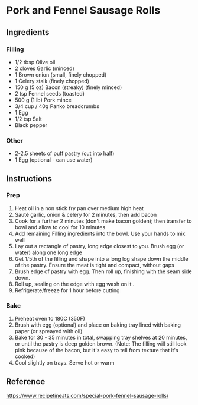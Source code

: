 # Pork and Fennel Sausage Rolls

## Ingredients

### Filling
- 1/2 tbsp Olive oil
- 2 cloves Garlic (minced)
- 1 Brown onion (small, finely chopped)
- 1 Celery stalk (finely chopped)
- 150 g (5 oz) Bacon (streaky) (finely minced)
- 2 tsp Fennel seeds (toasted)
- 500 g (1 lb) Pork mince
- 3/4 cup / 40g Panko breadcrumbs
- 1 Egg
- 1/2 tsp Salt
- Black pepper

### Other
- 2-2.5 sheets of puff pastry (cut into half)
- 1 Egg (optional - can use water)


## Instructions

### Prep
1. Heat oil in a non stick fry pan over medium high heat
2. Sauté garlic, onion & celery for 2 minutes, then add bacon
3. Cook for a further 2 minutes (don't make bacon golden); then transfer to bowl and allow to cool for 10 minutes
4. Add remaining Filling ingredients into the bowl. Use your hands to mix well
5. Lay out a rectangle of pastry, long edge closest to you. Brush egg (or water) along one long edge
6. Get 1/5th of the filling and shape into a long log shape down the middle of the pastry. Ensure the meat is tight and compact, without gaps
7. Brush edge of pastry with egg. Then roll up, finishing with the seam side down.
8. Roll up, sealing on the edge with egg wash on it .
9. Refrigerate/freeze for 1 hour before cutting

### Bake
1. Preheat oven to 180C (350F)
2. Brush with egg (optional) and place on baking tray lined with baking paper (or spreayed with oil)
3. Bake for 30 - 35 minutes in total, swapping tray shelves at 20 minutes, or until the pastry is deep golden brown. (Note: The filling will still look pink because of the bacon, but it's easy to tell from texture that it's cooked)
4. Cool slightly on trays. Serve hot or warm


## Reference
https://www.recipetineats.com/special-pork-fennel-sausage-rolls/